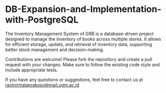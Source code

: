 # DB-Expansion-and-Implementation-with-PostgreSQL
The Inventory Management System of GRB is a database-driven project designed to manage the inventory of books across multiple stores. It allows for efficient storage, update, and retrieval of inventory data, supporting better stock management and decision-making.

Contributions are welcome! Please fork the repository and create a pull request with your changes. Make sure to follow the existing code style and include appropriate tests.

If you have any questions or suggestions, feel free to contact us at raninirmalaprakoso@mail.ugm.ac.id
